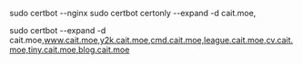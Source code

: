 sudo certbot --nginx
sudo certbot certonly --expand -d cait.moe,<subdomain>



sudo certbot --expand -d cait.moe,www.cait.moe,y2k.cait.moe,cmd.cait.moe,league.cait.moe,cv.cait.moe,tiny.cait.moe,blog.cait.moe